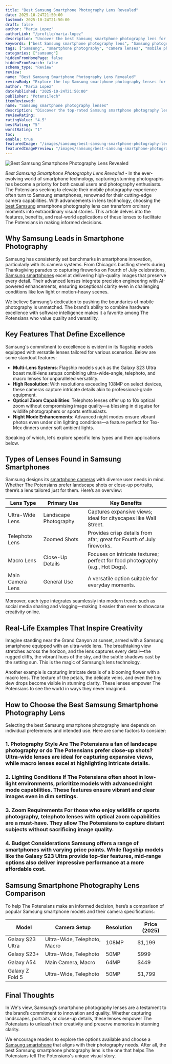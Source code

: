 ```yaml
---
title: "Best Samsung Smartphone Photography Lens Revealed"
date: 2025-10-24T21:50:00
lastmod: 2025-10-24T21:50:00
draft: false
author: "Maria Lopez"
authorLink: "/profile/maria-lopez"
description: "Uncover the best Samsung smartphone photography lens for capturing breathtaking photos. Explore advanced features and tips to elevate your mobile photography in 2025."
keywords: ["best Samsung smartphone photography lens", "Samsung photography lens review", "top Samsung smartphone lenses 2025"]
tags: ["Samsung", "smartphone photography", "camera lenses", "mobile photography"]
categories: ["samsung"]
hiddenFromHomePage: false
hiddenFromSearch: false
schema_type: "Review"
review:
name: "Best Samsung Smartphone Photography Lens Revealed"
reviewBody: "Explore the top Samsung smartphone photography lenses for 2025. Learn about their features, benefits, and how they can help you capture stunning images with ease."
author: "Maria Lopez"
datePublished: "2025-10-24T21:50:00"
publisher: "PotensiTech"
itemReviewed:
name: "Samsung smartphone photography lenses"
description: "Discover the top-rated Samsung smartphone photography lenses in 2025, designed for capturing professional-quality photos with advanced features."
reviewRating:
ratingValue: "4.5"
bestRating: "5"
worstRating: "1"
toc:
enable: true
featuredImage: "/images/samsung/best-samsung-smartphone-photography-lens-revealed.jpg"
featuredImagePreview: "/images/samsung/best-samsung-smartphone-photography-lens-revealed.jpg"
---
```


![Best Samsung Smartphone Photography Lens Revealed](/images/samsung/best-samsung-smartphone-photography-lens-revealed.jpg)


*Best Samsung Smartphone Photography Lens Revealed* - In the ever-evolving world of smartphone technology, capturing stunning photographs has become a priority for both casual users and photography enthusiasts. The Potensians seeking to elevate their mobile photography experience often turn to Samsung smartphones, renowned for their cutting-edge camera capabilities. With advancements in lens technology, choosing the [best Samsung](/samsung/best-samsung-smartphones-for-authentic-photography) smartphone photography lens can transform ordinary moments into extraordinary visual stories. This article delves into the features, benefits, and real-world applications of these lenses to facilitate The Potensians in making informed decisions.

## Why Samsung Leads in Smartphone Photography

Samsung has consistently set benchmarks in smartphone innovation, particularly with its camera systems. From Chicago’s bustling streets during Thanksgiving parades to capturing fireworks on Fourth of July celebrations, [Samsung smartphones](/samsung/affordable-samsung-smartphones) excel at delivering high-quality images that preserve every detail. Their advanced lenses integrate precision engineering with AI-powered enhancements, ensuring exceptional clarity even in challenging conditions like low light or motion-heavy scenes.

We believe Samsung’s dedication to pushing the boundaries of mobile photography is unmatched. The brand’s ability to combine hardware excellence with software intelligence makes it a favorite among The Potensians who value quality and versatility.

## Key Features That Define Excellence

Samsung's commitment to excellence is evident in its flagship models equipped with versatile lenses tailored for various scenarios. Below are some standout features:

- **Multi-Lens Systems**: Flagship models such as the Galaxy S23 Ultra boast multi-lens setups combining ultra-wide-angle, telephoto, and macro lenses for unparalleled versatility. 
- **High Resolution**: With resolutions exceeding 108MP on select devices, these cameras capture intricate details akin to professional-grade equipment. 
- __Optical Zoom Capabilities__: Telephoto lenses offer up to 10x optical zoom without compromising image quality—a blessing in disguise for wildlife photographers or sports enthusiasts. 
- __Night Mode Enhancements__: Advanced night modes ensure vibrant photos even under dim lighting conditions—a feature perfect for Tex-Mex dinners under soft ambient lights. 

Speaking of which, let’s explore specific lens types and their applications below.

## Types of Lenses Found in Samsung Smartphones

Samsung designs its [smartphone cameras](/samsung/affordable-accessories-for-samsung-smartphone-cameras) with diverse user needs in mind. Whether The Potensians prefer landscape shots or close-up portraits, there’s a lens tailored just for them. Here’s an overview:

<div class="table-responsive">
<table class="html-table">
<thead>
<tr>
<th>Lens Type</th>
<th>Primary Use</th>
<th>Key Benefits</th>
</tr>
</thead>
<tbody>
<tr>
<td>Ultra-Wide Lens</td>
<td>Landscape Photography</td>
<td>Captures expansive views; ideal for cityscapes like Wall Street.</td>
</tr>
<tr>
<td>Telephoto Lens</td>
<td>Zoomed Shots</td>
<td>Provides crisp details from afar; great for Fourth of July fireworks.</td>
</tr>
<tr>
<td>Macro Lens</td>
<td>Close-Up Details</td>
<td>Focuses on intricate textures; perfect for food photography (e.g., Hot Dogs).</td>
</tr>
<tr>
<td>Main Camera Lens</td>
<td>General Use</td>
<td>A versatile option suitable for everyday moments.</td>
</tr>
</tbody>
</table>
</div>

Moreover, each type integrates seamlessly into modern trends such as social media sharing and vlogging—making it easier than ever to showcase creativity online.

## Real-Life Examples That Inspire Creativity

Imagine standing near the Grand Canyon at sunset, armed with a Samsung smartphone equipped with an ultra-wide lens. The breathtaking view stretches across the horizon, and the lens captures every detail—the rugged cliffs, the vibrant hues of the sky, and the subtle shadows cast by the setting sun. This is the magic of Samsung’s lens technology.

Another example is capturing intricate details of a blooming flower with a macro lens. The texture of the petals, the delicate veins, and even the tiny dew drops become visible in stunning clarity. These lenses empower The Potensians to see the world in ways they never imagined.

## How to Choose the Best Samsung Smartphone Photography Lens

Selecting the best Samsung smartphone photography lens depends on individual preferences and intended use. Here are some factors to consider:

### 1. Photography Style Are The Potensians a fan of landscape photography or do The Potensians prefer close-up shots? Ultra-wide lenses are ideal for capturing expansive views, while macro lenses excel at highlighting intricate details.

### 2. Lighting Conditions If The Potensians often shoot in low-light environments, prioritize models with advanced night mode capabilities. These features ensure vibrant and clear images even in dim settings.

### 3. Zoom Requirements For those who enjoy wildlife or sports photography, telephoto lenses with optical zoom capabilities are a must-have. They allow The Potensians to capture distant subjects without sacrificing image quality.

### 4. Budget Considerations Samsung offers a range of smartphones with varying price points. While flagship models like the Galaxy S23 Ultra provide top-tier features, mid-range options also deliver impressive performance at a more affordable cost.

## Samsung Smartphone Photography Lens Comparison

To help The Potensians make an informed decision, here’s a comparison of popular Samsung smartphone models and their camera specifications:

<div class="table-responsive">
<table class="html-table">
<thead>
<tr>
<th>Model</th>
<th>Camera Setup</th>
<th>Resolution</th>
<th>Price (2025)</th>
</tr>
</thead>
<tbody>
<tr>
<td>Galaxy S23 Ultra</td>
<td>Ultra-Wide, Telephoto, Macro</td>
<td>108MP</td>
<td>$1,199</td>
</tr>
<tr>
<td>Galaxy S23+</td>
<td>Ultra-Wide, Telephoto</td>
<td>50MP</td>
<td>$999</td>
</tr>
<tr>
<td>Galaxy A54</td>
<td>Main Camera, Macro</td>
<td>64MP</td>
<td>$449</td>
</tr>
<tr>
<td>Galaxy Z Fold 5</td>
<td>Ultra-Wide, Telephoto</td>
<td>50MP</td>
<td>$1,799</td>
</tr>
</tbody>
</table>
</div>

## Final Thoughts

In We's view, Samsung’s smartphone photography lenses are a testament to the brand’s commitment to innovation and quality. Whether capturing landscapes, portraits, or close-up details, these lenses empower The Potensians to unleash their creativity and preserve memories in stunning clarity.

We encourage readers to explore the options available and choose a [Samsung smartphone](/samsung/authentic-samsung-smartphone-photography-gear) that aligns with their photography needs. After all, the best Samsung smartphone photography lens is the one that helps The Potensians tell The Potensians's unique visual story.